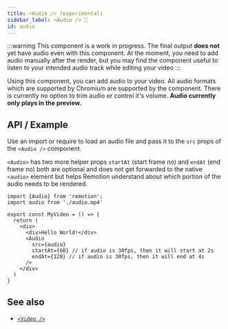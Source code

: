 ```yaml
---
title: <Audio /> (experimental)
sidebar_label: <Audio /> 🚧
id: audio
---
```


:::warning
This component is a work in progress. The final output **does not** yet have audio even with this component. At the moment, you need to add audio manually after the render, but you may find the component useful to listen to your intended audio track while editing your video
:::

Using this component, you can add audio to your video. All audio formats which are supported by Chromium are supported by the component. There is currently no option to trim audio or control it's volume. **Audio currently only plays in the preview.**

## API / Example

Use an import or require to load an audio file and pass it to the `src` props of the `<Audio />` component.

`<Audio>` has two more helper props `startAt` (start frame no) and `endAt` (end frame no) both are optional and does not get forwarded to the native `<audio>` element but helps Remotion understand about which portion of the audio needs to be rendered. 

```tsx
import {Audio} from 'remotion';
import audio from './audio.mp4'

export const MyVideo = () => {
  return (
    <div>
      <div>Hello World!</div>
      <Audio 
        src={audio} 
        startAt={60} // if audio is 30fps, then it will start at 2s
        endAt={120} // if audio is 30fps, then it will end at 4s
      />
    </div>
  )
}
```

## See also

- [`<Video />`](/docs/video)
